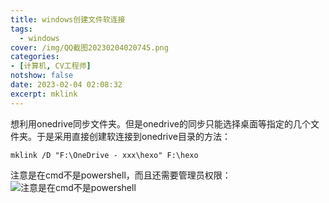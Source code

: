 ```yaml
---
title: windows创建文件软连接
tags:
  - windows
cover: /img/QQ截图20230204020745.png
categories:
- [计算机, CV工程师]
notshow: false
date: 2023-02-04 02:08:32
excerpt: mklink
---
```

想利用onedrive同步文件夹。但是onedrive的同步只能选择桌面等指定的几个文件夹。于是采用直接创建软连接到onedrive目录的方法：
```
mklink /D "F:\OneDrive - xxx\hexo" F:\hexo
```
注意是在cmd不是powershell，而且还需要管理员权限：
![注意是在cmd不是powershell](/img/QQ截图20230204020745.png)
